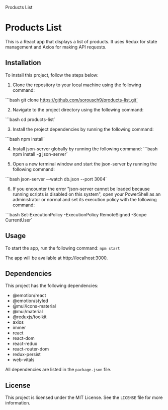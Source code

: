 Products List

# Products List

This is a React app that displays a list of products. It uses Redux for state management and Axios for making API requests.

## Installation

To install this project, follow the steps below:

1. Clone the repository to your local machine using the following command:

```bash git clone https://github.com/sorousch9/products-list.git`

2. Navigate to the project directory using the following command:

```bash cd products-list`


3. Install the project dependencies by running the following command:

```bash npm install`

4. Install json-server globally by running the following command:
  ```bash npm install -g json-server`

5. Open a new terminal window and start the json-server by running the following command:

```bash json-server --watch db.json --port 3004`

6. If you encounter the error "json-server cannot be loaded because running scripts is disabled on this system", open your PowerShell as an administrator or normal and set its execution policy with the following command:

```bash Set-ExecutionPolicy -ExecutionPolicy RemoteSigned -Scope CurrentUser`

## Usage

To start the app, run the following command:
`npm start`

The app will be available at http://localhost:3000.

## Dependencies

This project has the following dependencies:

- @emotion/react
- @emotion/styled
- @mui/icons-material
- @mui/material
- @reduxjs/toolkit
- axios
- immer
- react
- react-dom
- react-redux
- react-router-dom
- redux-persist
- web-vitals

All dependencies are listed in the `package.json` file.

## License

This project is licensed under the MIT License. See the `LICENSE` file for more information.
